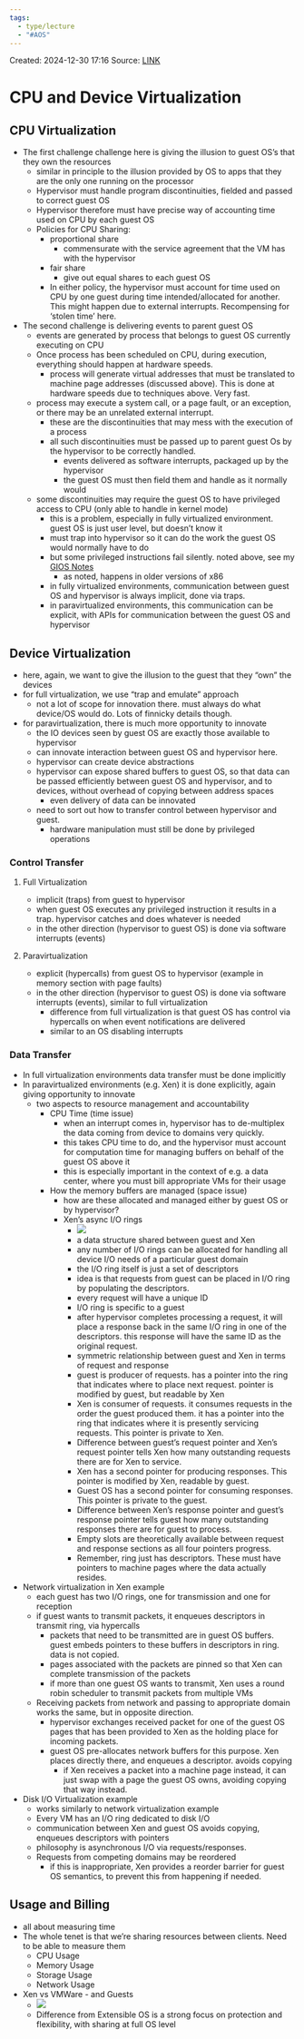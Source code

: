 ```yaml
---
tags:
  - type/lecture
  - "#AOS"
---
```

Created: 2024-12-30 17:16
Source: [LINK](https://andrewrepp.com/aos_lec_L03)

# CPU and Device Virtualization

## CPU Virtualization

- The first challenge challenge here is giving the illusion to guest OS’s that they own the resources
    - similar in principle to the illusion provided by OS to apps that they are the only one running on the processor
    - Hypervisor must handle program discontinuities, fielded and passed to correct guest OS
    - Hypervisor therefore must have precise way of accounting time used on CPU by each guest OS
    - Policies for CPU Sharing:
        - proportional share
            - commensurate with the service agreement that the VM has with the hypervisor
        - fair share
            - give out equal shares to each guest OS
        - In either policy, the hypervisor must account for time used on CPU by one guest during time intended/allocated for another. This might happen due to external interrupts. Recompensing for ‘stolen time’ here.
- The second challenge is delivering events to parent guest OS
    - events are generated by process that belongs to guest OS currently executing on CPU
    - Once process has been scheduled on CPU, during execution, everything should happen at hardware speeds.
        - process will generate virtual addresses that must be translated to machine page addresses (discussed above). This is done at hardware speeds due to techniques above. Very fast.
    - process may execute a system call, or a page fault, or an exception, or there may be an unrelated external interrupt.
        - these are the discontinuities that may mess with the execution of a process
        - all such discontinuities must be passed up to parent guest Os by the hypervisor to be correctly handled.
            - events delivered as software interrupts, packaged up by the hypervisor
            - the guest OS must then field them and handle as it normally would
    - some discontinuities may require the guest OS to have privileged access to CPU (only able to handle in kernel mode)
        - this is a problem, especially in fully virtualized environment. guest OS is just user level, but doesn’t know it
        - must trap into hypervisor so it can do the work the guest OS would normally have to do
        - but some privileged instructions fail silently. noted above, see my [GIOS Notes](https://andrewrepp.com/gios_lec_P3L6.html)
            - as noted, happens in older versions of x86
        - in fully virtualized environments, communication between guest OS and hypervisor is always implicit, done via traps.
        - in paravirtualized environments, this communication can be explicit, with APIs for communication between the guest OS and hypervisor

## Device Virtualization

- here, again, we want to give the illusion to the guest that they “own” the devices
- for full virtualization, we use “trap and emulate” approach
    - not a lot of scope for innovation there. must always do what device/OS would do. Lots of finnicky details though.
- for paravirtualization, there is much more opportunity to innovate
    - the IO devices seen by guest OS are exactly those available to hypervisor
    - can innovate interaction between guest OS and hypervisor here.
    - hypervisor can create device abstractions
    - hypervisor can expose shared buffers to guest OS, so that data can be passed efficiently between guest OS and hypervisor, and to devices, without overhead of copying between address spaces
        - even delivery of data can be innovated
    - need to sort out how to transfer control between hypervisor and guest.
        - hardware manipulation must still be done by privileged operations

### Control Transfer

1. Full Virtualization
    
    - implicit (traps) from guest to hypervisor
    - when guest OS executes any privileged instruction it results in a trap. hypervisor catches and does whatever is needed
    - in the other direction (hypervisor to guest OS) is done via software interrupts (events)
2. Paravirtualization
    
    - explicit (hypercalls) from guest OS to hypervisor (example in memory section with page faults)
    - in the other direction (hypervisor to guest OS) is done via software interrupts (events), similar to full virtualization
        - difference from full virtualization is that guest OS has control via hypercalls on when event notifications are delivered
        - similar to an OS disabling interrupts

### Data Transfer

- In full virtualization environments data transfer must be done implicitly
- In paravirtualized environments (e.g. Xen) it is done explicitly, again giving opportunity to innovate
    - two aspects to resource management and accountability
        - CPU Time (time issue)
            - when an interrupt comes in, hypervisor has to de-multiplex the data coming from device to domains very quickly.
            - this takes CPU time to do, and the hypervisor must account for computation time for managing buffers on behalf of the guest OS above it
            - this is especially important in the context of e.g. a data center, where you must bill appropriate VMs for their usage
        - How the memory buffers are managed (space issue)
            - how are these allocated and managed either by guest OS or by hypervisor?
            - Xen’s async I/O rings
	            - ![](/img/L03c_xen_async_io_ring.png)
	            - a data structure shared between guest and Xen
                - any number of I/O rings can be allocated for handling all device I/O needs of a particular guest domain
                - the I/O ring itself is just a set of descriptors
                - idea is that requests from guest can be placed in I/O ring by populating the descriptors.
                - every request will have a unique ID
                - I/O ring is specific to a guest
                - after hypervisor completes processing a request, it will place a response back in the same I/O ring in one of the descriptors. this response will have the same ID as the original request.
                - symmetric relationship between guest and Xen in terms of request and response
                - guest is producer of requests. has a pointer into the ring that indicates where to place next request. pointer is modified by guest, but readable by Xen
                - Xen is consumer of requests. it consumes requests in the order the guest produced them. it has a pointer into the ring that indicates where it is presently servicing requests. This pointer is private to Xen.
                - Difference between guest’s request pointer and Xen’s request pointer tells Xen how many outstanding requests there are for Xen to service.
                - Xen has a second pointer for producing responses. This pointer is modified by Xen, readable by guest.
                - Guest OS has a second pointer for consuming responses. This pointer is private to the guest.
                - Difference between Xen’s response pointer and guest’s response pointer tells guest how many outstanding responses there are for guest to process.
                - Empty slots are theoretically available between request and response sections as all four pointers progress.
                - Remember, ring just has descriptors. These must have pointers to machine pages where the data actually resides.
- Network virtualization in Xen example
    - each guest has two I/O rings, one for transmission and one for reception
    - if guest wants to transmit packets, it enqueues descriptors in transmit ring, via hypercalls
        - packets that need to be transmitted are in guest OS buffers. guest embeds pointers to these buffers in descriptors in ring. data is not copied.
        - pages associated with the packets are pinned so that Xen can complete transmission of the packets
        - if more than one guest OS wants to transmit, Xen uses a round robin scheduler to transmit packets from multiple VMs
    - Receiving packets from network and passing to appropriate domain works the same, but in opposite direction.
        - hypervisor exchanges received packet for one of the guest OS pages that has been provided to Xen as the holding place for incoming packets.
        - guest OS pre-allocates network buffers for this purpose. Xen places directly there, and enqueues a descriptor. avoids copying
            - if Xen receives a packet into a machine page instead, it can just swap with a page the guest OS owns, avoiding copying that way instead.
- Disk I/O Virtualization example
    - works similarly to network virtualization example
    - Every VM has an I/O ring dedicated to disk I/O
    - communication between Xen and guest OS avoids copying, enqueues descriptors with pointers
    - philosophy is asynchronous I/O via requests/responses.
    - Requests from competing domains may be reordered
        - if this is inappropriate, Xen provides a reorder barrier for guest OS semantics, to prevent this from happening if needed.

## Usage and Billing

- all about measuring time
- The whole tenet is that we’re sharing resources between clients. Need to be able to measure them
    - CPU Usage
    - Memory Usage
    - Storage Usage
    - Network Usage
- Xen vs VMWare - and Guests
	- ![](/img/L03c_xen_vs_vmware.png)
	- Difference from Extensible OS is a strong focus on protection and flexibility, with sharing at full OS level